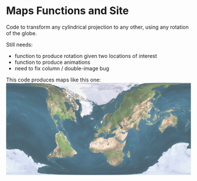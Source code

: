 #  Maps Functions and Site

Code to transform any cylindrical projection to any other, using any rotation of the globe.

Still needs:
  *  function to produce rotation given two locations of interest
  *  function to produce animations
  *  need to fix column / double-image bug

This code produces maps like this one:
![A Normal Map, With the Earth Rotated South](downmap.png)
